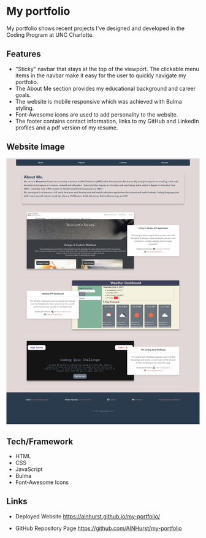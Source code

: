 # My portfolio
My portfolio shows recent projects I've designed and developed in the Coding Program at UNC Charlotte. 

## Features
* "Sticky" navbar that stays at the top of the viewport. The clickable menu items in the navbar make it easy for the user to quickly navigate my portfolio. 
* The About Me section provides my educational background and career goals.
* The website is mobile responsive which was achieved with Bulma styling.
* Font-Awesome icons are used to add personality to the website. 
* The footer contains contact information, links to my GitHub and LinkedIn profiles and a pdf version of my resume.  

## Website Image

![My Portfolio Image](https://github.com/AlNHurst/my-portfolio/blob/main/images/portfolio-website.png)

## Tech/Framework

* HTML
* CSS
* JavaScript
* Bulma
* Font-Awesome Icons

## Links
* Deployed Website
https://alnhurst.github.io/my-portfolio/

* GitHub Repository Page
https://github.com/AlNHurst/my-portfolio